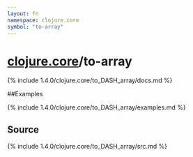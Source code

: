 ```yaml
---
layout: fn
namespace: clojure.core
symbol: "to-array"
---
```


# [clojure.core](../)/to-array

{% include 1.4.0/clojure.core/to_DASH_array/docs.md %}

##Examples

{% include 1.4.0/clojure.core/to_DASH_array/examples.md %}
## Source
{% include 1.4.0/clojure.core/to_DASH_array/src.md %}

